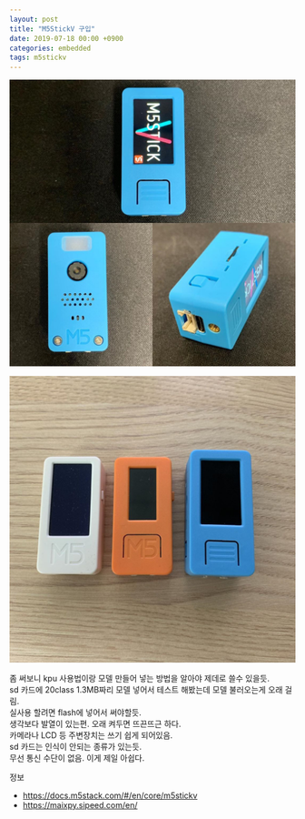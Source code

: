 ```yaml
---
layout: post
title: "M5StickV 구입"
date: 2019-07-18 00:00 +0900
categories: embedded
tags: m5stickv
---
```


![M5StickV](/assets/64656180_1070492799806029_2706559751198823480_n.jpg)

![M5Stick,M5StickC,M5StickV](/assets/66801437_2068356796798849_8096704563517177881_n.jpg)

좀 써보니 kpu 사용법이랑 모델 만들어 넣는 방법을 알아야 제데로 쓸수 있을듯.  
sd 카드에 20class 1.3MB짜리 모델 넣어서 테스트 해봤는데 모델 불러오는게 오래 걸림.  
실사용 할려면 flash에 넣어서 써야할듯.  
생각보다 발열이 있는편. 오래 켜두면 뜨끈뜨근 하다.  
카메라나 LCD 등 주변장치는 쓰기 쉽게 되어있음.  
sd 카드는 인식이 안되는 종류가 있는듯.  
무선 통신 수단이 없음. 이게 제일 아쉽다.  

정보
- https://docs.m5stack.com/#/en/core/m5stickv
- https://maixpy.sipeed.com/en/ 

